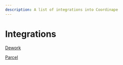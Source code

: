 ```yaml
---
description: A list of integrations into Coordinape
---
```


# Integrations

[Dework](dework.md)

[Parcel](parcel.md)
